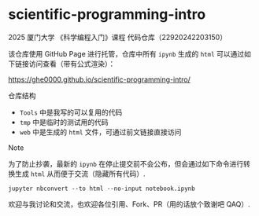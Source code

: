 # scientific-programming-intro

2025 厦门大学 《科学编程入门》课程 代码仓库（22920242203150）

该仓库使用 GitHub Page 进行托管，仓库中所有 `ipynb` 生成的 `html` 可以通过如下链接访问查看（带有公式渲染）：

<https://ghe0000.github.io/scientific-programming-intro/>

仓库结构
- `Tools` 中是我写的可以复用的代码
- `tmp` 中是临时的测试用的代码
- `web` 中是生成的 `html` 文件，可通过前文链接直接访问

> [!NOTE]
> 为了防止抄袭，最新的 `ipynb` 在停止提交前不会公布，但会通过如下命令进行转换生成 `html` 从而便于交流（隐藏所有代码）.
> 
> `jupyter nbconvert --to html --no-input notebook.ipynb`

欢迎与我讨论和交流，也欢迎各位引用、Fork、PR（用的话放个致谢吧 QAQ）.
